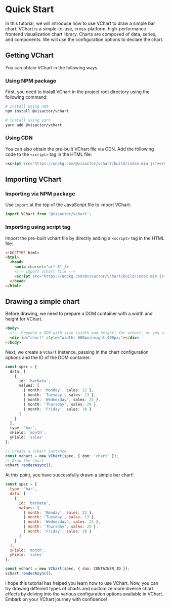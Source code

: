 # Quick Start

In this tutorial, we will introduce how to use VChart to draw a simple bar chart. VChart is a simple-to-use, cross-platform, high-performance frontend visualization chart library. Charts are composed of data, series, and components. We will use the configuration options to declare the chart.

## Getting VChart

You can obtain VChart in the following ways.

### Using NPM package

First, you need to install VChart in the project root directory using the following command:

```sh
# Install using npm
npm install @visactor/vchart

# Install using yarn
yarn add @visactor/vchart
```

### Using CDN

You can also obtain the pre-built VChart file via CDN. Add the following code to the `<script>` tag in the HTML file:

```html
<script src="https://unpkg.com/@visactor/vchart/build/index.min.js"></script>
```

## Importing VChart

### Importing via NPM package

Use `import` at the top of the JavaScript file to import VChart:

```js
import VChart from '@visactor/vchart';
```

### Importing using script tag

Import the pre-built vchart file by directly adding a `<script>` tag in the HTML file:

```html
<!DOCTYPE html>
<html>
  <head>
    <meta charset="utf-8" />
    <!-- Import vchart file -->
    <script src="https://unpkg.com/@visactor/vchart/build/index.min.js"></script>
  </head>
</html>
```

## Drawing a simple chart

Before drawing, we need to prepare a DOM container with a width and height for VChart.

```html
<body>
  <!-- Prepare a DOM with size (width and height) for vchart, or you can specify it in the spec configuration -->
  <div id="chart" style="width: 600px;height:400px;"></div>
</body>
```

Next, we create a `VChart` instance, passing in the chart configuration options and the ID of the DOM container:

```ts
const spec = {
  data: [
    {
      id: 'barData',
      values: [
        { month: 'Monday', sales: 22 },
        { month: 'Tuesday', sales: 13 },
        { month: 'Wednesday', sales: 25 },
        { month: 'Thursday', sales: 29 },
        { month: 'Friday', sales: 38 }
      ]
    }
  ],
  type: 'bar',
  xField: 'month',
  yField: 'sales'
};

// Create a vchart instance
const vchart = new VChart(spec, { dom: 'chart' });
// Draw the chart
vchart.renderAsync();
```

At this point, you have successfully drawn a simple bar chart!

```javascript livedemo
const spec = {
  type: 'bar',
  data: [
    {
      id: 'barData',
      values: [
        { month: 'Monday', sales: 22 },
        { month: 'Tuesday', sales: 13 },
        { month: 'Wednesday', sales: 25 },
        { month: 'Thursday', sales: 29 },
        { month: 'Friday', sales: 38 }
      ]
    }
  ],
  xField: 'month',
  yField: 'sales'
};

const vchart = new VChart(spec, { dom: CONTAINER_ID });
vchart.renderAsync();
```

I hope this tutorial has helped you learn how to use VChart. Now, you can try drawing different types of charts and customize more diverse chart effects by delving into the various configuration options available in VChart. Embark on your VChart journey with confidence!